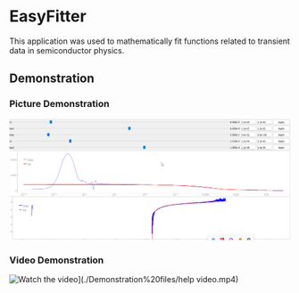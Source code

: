 # EasyFitter

This application was used to mathematically fit functions related to transient data in semiconductor physics.
## Demonstration

### Picture Demonstration

![Sample Image](./Demonstration%20files/F6%20KOH.png)

### Video Demonstration

![Watch the video](https://img.youtube.com/vi/your-video-id/maxresdefault.jpg)](./Demonstration%20files/help video.mp4)


